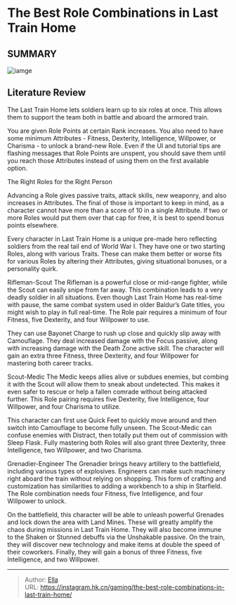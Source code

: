 # The Best Role Combinations in Last Train Home


## SUMMARY 

![iamge](https://static1.srcdn.com/wordpress/wp-content/uploads/2023/12/the-best-role-combinations-in-last-train-home.jpg)

## Literature Review

The Last Train Home lets soldiers learn up to six roles at once. This allows them to support the team both in battle and aboard the armored train.





You are given Role Points at certain Rank increases. You also need to have some minimum Attributes - Fitness, Dexterity, Intelligence, Willpower, or Charisma - to unlock a brand-new Role. Even if the UI and tutorial tips are flashing messages that Role Points are unspent, you should save them until you reach those Attributes instead of using them on the first available option.





 The Right Roles for the Right Person 
          

Advancing a Role gives passive traits, attack skills, new weaponry, and also increases in Attributes. The final of those is important to keep in mind, as a character cannot have more than a score of 10 in a single Attribute. If two or more Roles would put them over that cap for free, it is best to spend bonus points elsewhere.



Every character in Last Train Home is a unique pre-made hero reflecting soldiers from the real tail end of World War I. They have one or two starting Roles, along with various Traits. These can make them better or worse fits for various Roles by altering their Attributes, giving situational bonuses, or a personality quirk.




Rifleman-Scout
The Rifleman is a powerful close or mid-range fighter, while the Scout can easily snipe from far away. This combination leads to a very deadly soldier in all situations. Even though Last Train Home has real-time with pause, the same combat system used in older Baldur’s Gate titles, you might wish to play in full real-time. The Role pair requires a minimum of four Fitness, five Dexterity, and four Willpower to use.




They can use Bayonet Charge to rush up close and quickly slip away with Camouflage. They deal increased damage with the Focus passive, along with increasing damage with the Death Zone active skill. The character will gain an extra three Fitness, three Dexterity, and four Willpower for mastering both career tracks.

Scout-Medic
The Medic keeps allies alive or subdues enemies, but combing it with the Scout will allow them to sneak about undetected. This makes it even safer to rescue or help a fallen comrade without being attacked further. This Role pairing requires five Dexterity, five Intelligence, four Willpower, and four Charisma to utilize.

This character can first use Quick Feet to quickly move around and then switch into Camouflage to become fully unseen. The Scout-Medic can confuse enemies with Distract, then totally put them out of commission with Sleep Flask. Fully mastering both Roles will also grant three Dexterity, three Intelligence, two Willpower, and two Charisma.

Grenadier-Engineer
The Grenadier brings heavy artillery to the battlefield, including various types of explosives. Engineers can make such machinery right aboard the train without relying on shopping. This form of crafting and customization has similarities to adding a workbench to a ship in Starfield. The Role combination needs four Fitness, five Intelligence, and four Willpower to unlock.




On the battlefield, this character will be able to unleash powerful Grenades and lock down the area with Land Mines. These will greatly amplify the chaos during missions in Last Train Home. They will also become immune to the Shaken or Stunned debuffs via the Unshakable passive. On the train, they will discover new technology and make items at double the speed of their coworkers. Finally, they will gain a bonus of three Fitness, five Intelligence, and two Willpower.



---

> Author: [Ella](https://instagram.hk.cn/)  
> URL: https://instagram.hk.cn/gaming/the-best-role-combinations-in-last-train-home/  

